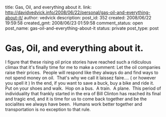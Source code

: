 title: Gas, Oil, and everything about it.
link: http://davidvedvick.info/2008/06/22/personal/gas-oil-and-everything-about-it/
author: vedvick
description: 
post_id: 352
created: 2008/06/22 19:59:58
created_gmt: 2008/06/23 01:59:58
comment_status: open
post_name: gas-oil-and-everything-about-it
status: private
post_type: post

# Gas, Oil, and everything about it.

I figure that these rising oil price stories have reached such a ridiculous climax that it's finally time for me to make a comment: Let the oil companies raise their prices.  People will respond like they always do and find ways to not spend money on oil.  That's why we call it laissez faire.... ( or however you spell it ) In the end, if you want to save a buck, buy a bike and ride it.  Put on your shoes and walk.  Hop on a bus.  A train.  A plane.  This period of individuality that frankly started in the era of Bill Clinton has reached its final and tragic end, and it is time for us to come back together and be the socialites we always have been.  Humans work better together and transportation is no exception to that rule.